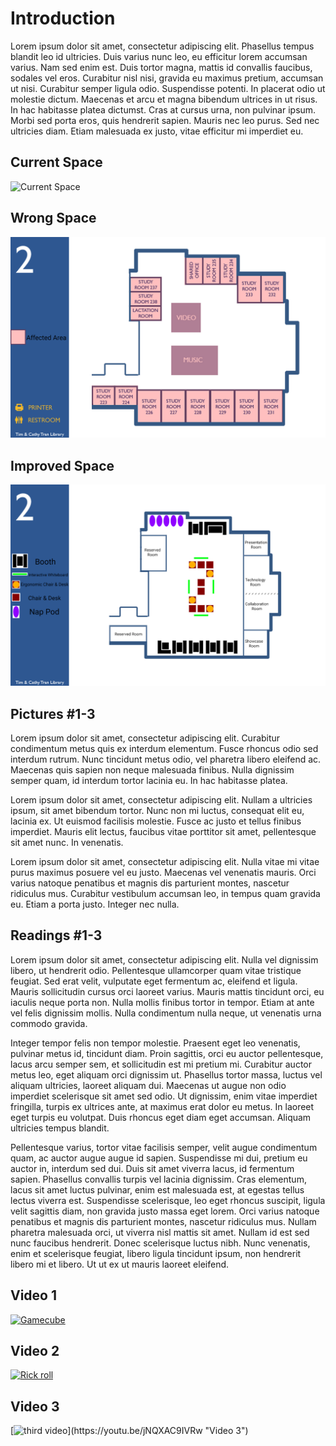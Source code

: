 # Introduction
Lorem ipsum dolor sit amet, consectetur adipiscing elit. Phasellus tempus blandit leo id ultricies. Duis varius nunc leo, eu efficitur lorem accumsan varius. Nam sed enim est. Duis tortor magna, mattis id convallis faucibus, sodales vel eros. Curabitur nisl nisi, gravida eu maximus pretium, accumsan ut nisi. Curabitur semper ligula odio. Suspendisse potenti. In placerat odio ut molestie dictum. Maecenas et arcu et magna bibendum ultrices in ut risus. In hac habitasse platea dictumst. Cras at cursus urna, non pulvinar ipsum. Morbi sed porta eros, quis hendrerit sapien. Mauris nec leo purus. Sed nec ultricies diam. Etiam malesuada ex justo, vitae efficitur mi imperdiet eu.

## Current Space
![Current Space](https://cdn.pixabay.com/photo/2016/11/09/16/24/virus-1812092_960_720.jpg)

## Wrong Space
![Wrong Space](https://github.com/aducks/space/blob/gh-pages/img/affect.png)

## Improved Space
![Improved Space](https://github.com/aducks/space/blob/gh-pages/img/worse.png)

## Pictures #1-3
Lorem ipsum dolor sit amet, consectetur adipiscing elit. Curabitur condimentum metus quis ex interdum elementum. Fusce rhoncus odio sed interdum rutrum. Nunc tincidunt metus odio, vel pharetra libero eleifend ac. Maecenas quis sapien non neque malesuada finibus. Nulla dignissim semper quam, id interdum tortor lacinia eu. In hac habitasse platea.

Lorem ipsum dolor sit amet, consectetur adipiscing elit. Nullam a ultricies ipsum, sit amet bibendum tortor. Nunc non mi luctus, consequat elit eu, lacinia ex. Ut euismod facilisis molestie. Fusce ac justo et tellus finibus imperdiet. Mauris elit lectus, faucibus vitae porttitor sit amet, pellentesque sit amet nunc. In venenatis.

Lorem ipsum dolor sit amet, consectetur adipiscing elit. Nulla vitae mi vitae purus maximus posuere vel eu justo. Maecenas vel venenatis mauris. Orci varius natoque penatibus et magnis dis parturient montes, nascetur ridiculus mus. Curabitur vestibulum accumsan leo, in tempus quam gravida eu. Etiam a porta justo. Integer nec nulla.

## Readings #1-3
Lorem ipsum dolor sit amet, consectetur adipiscing elit. Nulla vel dignissim libero, ut hendrerit odio. Pellentesque ullamcorper quam vitae tristique feugiat. Sed erat velit, vulputate eget fermentum ac, eleifend et ligula. Mauris sollicitudin cursus orci laoreet varius. Mauris mattis tincidunt orci, eu iaculis neque porta non. Nulla mollis finibus tortor in tempor. Etiam at ante vel felis dignissim mollis. Nulla condimentum nulla neque, ut venenatis urna commodo gravida.

Integer tempor felis non tempor molestie. Praesent eget leo venenatis, pulvinar metus id, tincidunt diam. Proin sagittis, orci eu auctor pellentesque, lacus arcu semper sem, et sollicitudin est mi pretium mi. Curabitur auctor metus leo, eget aliquam orci dignissim ut. Phasellus tortor massa, luctus vel aliquam ultricies, laoreet aliquam dui. Maecenas ut augue non odio imperdiet scelerisque sit amet sed odio. Ut dignissim, enim vitae imperdiet fringilla, turpis ex ultrices ante, at maximus erat dolor eu metus. In laoreet eget turpis eu volutpat. Duis rhoncus eget diam eget accumsan. Aliquam ultricies tempus blandit.

Pellentesque varius, tortor vitae facilisis semper, velit augue condimentum quam, ac auctor augue augue id sapien. Suspendisse mi dui, pretium eu auctor in, interdum sed dui. Duis sit amet viverra lacus, id fermentum sapien. Phasellus convallis turpis vel lacinia dignissim. Cras elementum, lacus sit amet luctus pulvinar, enim est malesuada est, at egestas tellus lectus viverra est. Suspendisse scelerisque, leo eget rhoncus suscipit, ligula velit sagittis diam, non gravida justo massa eget lorem. Orci varius natoque penatibus et magnis dis parturient montes, nascetur ridiculus mus. Nullam pharetra malesuada orci, ut viverra nisl mattis sit amet. Nullam id est sed nunc faucibus hendrerit. Donec scelerisque luctus nibh. Nunc venenatis, enim et scelerisque feugiat, libero ligula tincidunt ipsum, non hendrerit libero mi et libero. Ut ut ex ut mauris laoreet eleifend.

## Video 1
[![Gamecube](https://upload.wikimedia.org/wikipedia/commons/thumb/2/2b/GameCube-Console-Set.png/1200px-GameCube-Console-Set.png)](https://youtu.be/GKSoXiBlnZY "Video 1")
## Video 2
[![Rick roll](https://www.electronicbeats.net/app/uploads/2016/06/rickastley.jpg)](https://youtu.be/dQw4w9WgXcQ "Video 2")

## Video 3
[![third video](https://cdn.vox-cdn.com/thumbor/FsfanOAchuKft3JYrLykPIcuHmk=/0x0:960x960/1200x800/filters:focal(404x404:556x556)/cdn.vox-cdn.com/uploads/chorus_image/image/58442023/14915318_10155148305236754_7471955098066766739_n.0.png)](https://youtu.be/jNQXAC9IVRw "Video 3")

